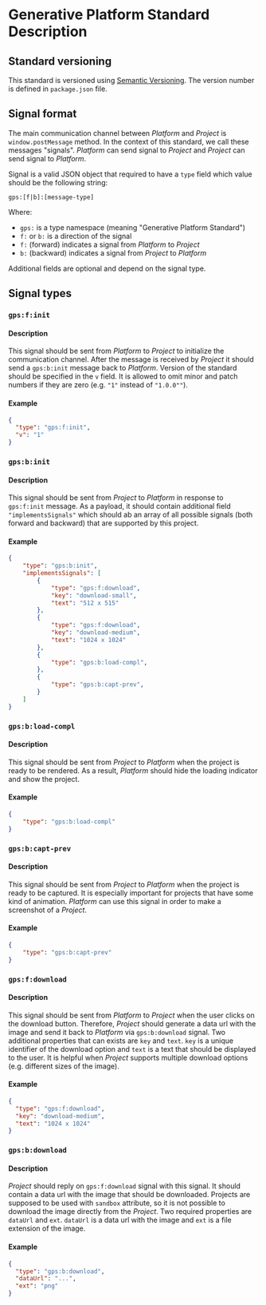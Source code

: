 # Generative Platform Standard Description

## Standard versioning

This standard is versioned using [Semantic Versioning](https://semver.org/). The version number is
defined in `package.json` file.

## Signal format

The main communication channel between _Platform_ and _Project_ is `window.postMessage` method.
In the context of this standard, we call these messages "signals".
_Platform_ can send signal to _Project_ and _Project_ can send signal to _Platform_.

Signal is a valid JSON object that required to have a `type` field which value should be
the following string:

```
gps:[f|b]:[message-type]
```

Where:
- `gps:` is a type namespace (meaning "Generative Platform Standard")
- `f:` or `b:` is a direction of the signal
- `f:` (forward) indicates a signal from _Platform_ to _Project_
- `b:` (backward) indicates a signal from _Project_ to _Platform_

Additional fields are optional and depend on the signal type.

## Signal types

### `gps:f:init`
#### Description
This signal should be sent from _Platform_ to _Project_ to initialize the communication channel.
After the message is received by _Project_ it should send a `gps:b:init` message back to _Platform_.
Version of the standard should be specified in the `v` field. It is allowed to omit minor and patch numbers if
they are zero (e.g. `"1"` instead of `"1.0.0""`).

#### Example

```json
{
  "type": "gps:f:init",
  "v": "1"
}
```

### `gps:b:init`
#### Description
This signal should be sent from _Project_ to _Platform_ in response to `gps:f:init` message.
As a payload, it should contain additional field `"implementsSignals"` which should ab an array
of all possible signals (both forward and backward) that are supported by this project.

#### Example
```json
{
    "type": "gps:b:init",
    "implementsSignals": [
        {
            "type": "gps:f:download",
            "key": "download-small",
            "text": "512 x 515"
        },
        {
            "type": "gps:f:download",
            "key": "download-medium",
            "text": "1024 x 1024"
        },
        {
            "type": "gps:b:load-compl",
        },
        {
            "type": "gps:b:capt-prev",
        }
    ]
}
```

### `gps:b:load-compl`
#### Description
This signal should be sent from _Project_ to _Platform_ when the project is ready to be rendered.
As a result, _Platform_ should hide the loading indicator and show the project.

#### Example
```json
{
    "type": "gps:b:load-compl"
}
```

### `gps:b:capt-prev`
#### Description
This signal should be sent from _Project_ to _Platform_ when the project is ready to be captured.
It is especially important for projects that have some kind of animation.
_Platform_ can use this signal in order to make a screenshot of a _Project_.

#### Example
```json
{
    "type": "gps:b:capt-prev"
}
```

### `gps:f:download`
#### Description
This signal should be sent from _Platform_ to _Project_ when the user clicks on the download button.
Therefore, _Project_ should generate a data url with the image and send it back to _Platform_ via `gps:b:download` signal.
Two additional properties that can exists are `key` and `text`. `key` is a unique identifier of the
download option and `text` is a text that should be displayed to the user. It is helpful when
_Project_ supports multiple download options (e.g. different sizes of the image).

#### Example
```json
{
  "type": "gps:f:download",
  "key": "download-medium",
  "text": "1024 x 1024"
}
```

### `gps:b:download`
#### Description
_Project_ should reply on `gps:f:download` signal with this signal. It should contain a data url
with the image that should be downloaded. Projects are supposed to be used with `sandbox` attribute,
so it is not possible to download the image directly from the _Project_. Two required properties
are `dataUrl` and `ext`. `dataUrl` is a data url with the image and `ext` is a file extension of the image.

#### Example
```json
{
  "type": "gps:b:download",
  "dataUrl": "...",
  "ext": "png"
}
```
